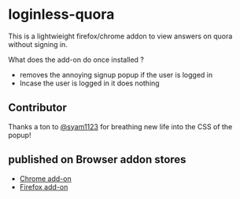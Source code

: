 # loginless-quora
This is a lightwieight firefox/chrome addon to view answers on quora without signing in. 

What does the add-on do once installed  ?
* removes the annoying signup popup if the user is logged in
* Incase the user is logged in it does nothing

## Contributor
Thanks a ton to [@syam1123](https://github.com/syam1123) for breathing new life into the CSS of the popup!

## published on Browser addon stores
* [Chrome add-on](https://chrome.google.com/webstore/detail/loginless-quora/ooledigpfjcpgjjojmenonlcalmhhfbl)
* [Firefox add-on](https://addons.mozilla.org/en-GB/firefox/addon/use-quora-without-login/)
